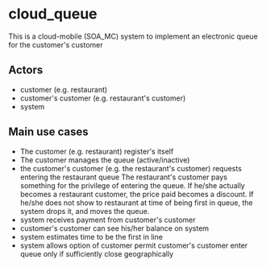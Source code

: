 # cloud_queue
This is a cloud-mobile (SOA_MC) system to implement an electronic queue for the customer's customer

## Actors

* customer (e.g. restaurant)
* customer's customer (e.g. restaurant's customer)
* system

## Main use cases

* The customer (e.g. restaurant) register's itself
* The customer manages the queue (active/inactive)
* the customer's customer (e.g. the restaurant's customer) requests entering the restaurant queue
The restaurant's customer pays something for the privilege of entering the queue.
If he/she actually becomes a restaurant customer, the price paid becomes a discount.
If he/she does not show to restaurant at time of being first in queue, the system drops it, and moves the queue.
* system receives payment from customer's customer
* customer's customer can see his/her balance on system
* system estimates time to be the first in line
* system allows option of customer permit customer's customer enter queue only
if sufficiently close geographically


